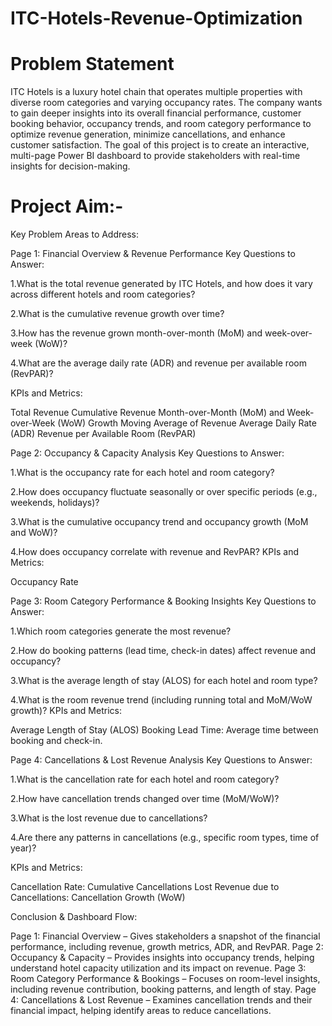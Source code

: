 # ITC-Hotels-Revenue-Optimization 

# Problem Statement
ITC Hotels is a luxury hotel chain that operates multiple properties with diverse room categories and varying occupancy rates. The company wants to gain deeper insights into its overall financial performance, customer booking behavior, occupancy trends, and room category performance to optimize revenue generation, minimize cancellations, and enhance customer satisfaction. The goal of this project is to create an interactive, multi-page Power BI dashboard to provide stakeholders with real-time insights for decision-making.

# Project Aim:-

Key Problem Areas to Address:

Page 1: Financial Overview & Revenue Performance
Key Questions to Answer:

1.What is the total revenue generated by ITC Hotels, and how does it vary across different hotels and room categories?

2.What is the cumulative revenue growth over time?

3.How has the revenue grown month-over-month (MoM) and week-over-week (WoW)?

4.What are the average daily rate (ADR) and revenue per available room (RevPAR)?

KPIs and Metrics:

Total Revenue
Cumulative Revenue
Month-over-Month (MoM) and Week-over-Week (WoW) Growth
Moving Average of Revenue
Average Daily Rate (ADR)
Revenue per Available Room (RevPAR)
 

Page 2: Occupancy & Capacity Analysis
Key Questions to Answer:

1.What is the occupancy rate for each hotel and room category?

2.How does occupancy fluctuate seasonally or over specific periods (e.g., weekends, holidays)?

3.What is the cumulative occupancy trend and occupancy growth (MoM and WoW)?

4.How does occupancy correlate with revenue and RevPAR?
KPIs and Metrics:

Occupancy Rate
 

Page 3: Room Category Performance & Booking Insights
Key Questions to Answer:

1.Which room categories generate the most revenue?

2.How do booking patterns (lead time, check-in dates) affect revenue and occupancy?

3.What is the average length of stay (ALOS) for each hotel and room type?

4.What is the room revenue trend (including running total and MoM/WoW growth)?
KPIs and Metrics:

Average Length of Stay (ALOS)
Booking Lead Time: Average time between booking and check-in.
 

Page 4: Cancellations & Lost Revenue Analysis
Key Questions to Answer:

1.What is the cancellation rate for each hotel and room category?

2.How have cancellation trends changed over time (MoM/WoW)?

3.What is the lost revenue due to cancellations?

4.Are there any patterns in cancellations (e.g., specific room types, time of year)?

KPIs and Metrics:

Cancellation Rate:
Cumulative Cancellations
Lost Revenue due to Cancellations:
Cancellation Growth (WoW)
 

Conclusion & Dashboard Flow:

Page 1: Financial Overview – Gives stakeholders a snapshot of the financial performance, including revenue, growth metrics, ADR, and RevPAR.
Page 2: Occupancy & Capacity – Provides insights into occupancy trends, helping understand hotel capacity utilization and its impact on revenue.
Page 3: Room Category Performance & Bookings – Focuses on room-level insights, including revenue contribution, booking patterns, and length of stay.
Page 4: Cancellations & Lost Revenue – Examines cancellation trends and their financial impact, helping identify areas to reduce cancellations.

